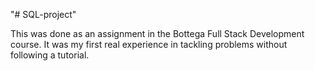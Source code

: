 "# SQL-project" 

This was done as an assignment in the Bottega Full Stack Development course. 
It was my first real experience in tackling problems without following a tutorial. 